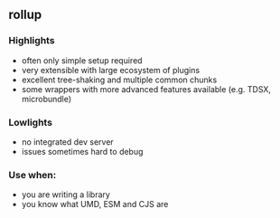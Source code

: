 ## rollup

### Highlights

- often only simple setup required
- very extensible with large ecosystem of plugins
- excellent tree-shaking and multiple common chunks
- some wrappers with more advanced features available (e.g. TDSX, microbundle)

### Lowlights

- no integrated dev server
- issues sometimes hard to debug

### Use when:

- you are writing a library
- you know what UMD, ESM and CJS are
